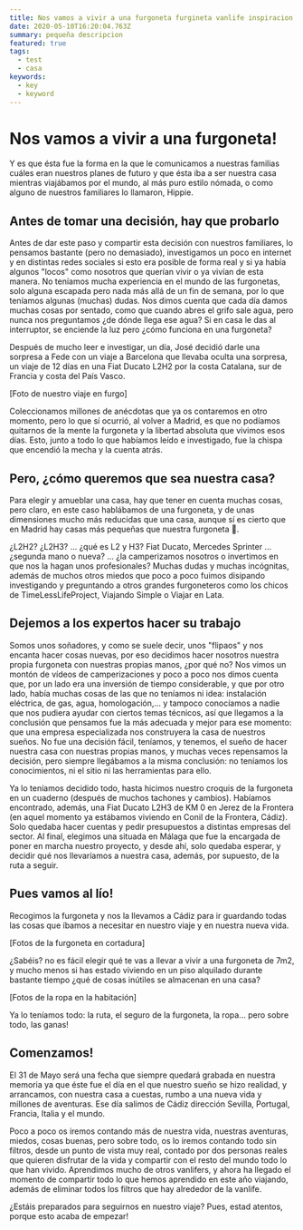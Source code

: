 ```yaml
---
title: Nos vamos a vivir a una furgoneta furgineta vanlife inspiracion comenzamos aventuras
date: 2020-05-10T16:20:04.763Z
summary: pequeña descripcion
featured: true
tags:
  - test
  - casa
keywords:
  - key
  - keyword
---
```


# Nos vamos a vivir a una furgoneta!

Y es que ésta fue la forma en la que le comunicamos a nuestras familias cuáles eran nuestros planes de futuro y que ésta iba a ser nuestra casa mientras viajábamos por el mundo, al más puro estilo nómada, o como alguno de nuestros familiares lo llamaron, Hippie.

## Antes de tomar una decisión, hay que probarlo

Antes de dar este paso y compartir esta decisión con nuestros familiares, lo pensamos bastante (pero no demasiado), investigamos un poco en internet y en distintas redes sociales si esto era posible de forma real y si ya había algunos "locos" como nosotros que querían vivir o ya vivían de esta manera. No teníamos mucha experiencia en el mundo de las furgonetas, solo alguna escapada pero nada más allá de un fin de semana, por lo que teníamos algunas (muchas) dudas. Nos dimos cuenta que cada día damos muchas cosas por sentado, como que cuando abres el grifo sale agua, pero nunca nos preguntamos ¿de dónde llega ese agua? Si en casa le das al interruptor, se enciende la luz pero ¿cómo funciona en una furgoneta?

Después de mucho leer e investigar, un día, José decidió darle una sorpresa a Fede con un viaje a Barcelona que llevaba oculta una sorpresa, un viaje de 12 días en una Fiat Ducato L2H2 por la costa Catalana, sur de Francia y costa del País Vasco.

[Foto de nuestro viaje en furgo]

Coleccionamos millones de anécdotas que ya os contaremos en otro momento, pero lo que sí ocurrió, al volver a Madrid, es que no podíamos quitarnos de la mente la furgoneta y la libertad absoluta que vivimos esos días. Esto, junto a todo lo que habíamos leído e investigado, fue la chispa que encendió la mecha y la cuenta atrás.

## Pero, ¿cómo queremos que sea nuestra casa?

Para elegir y amueblar una casa, hay que tener en cuenta muchas cosas, pero claro, en este caso hablábamos de una furgoneta, y de unas dimensiones mucho más reducidas que una casa, aunque sí es cierto que en Madrid hay casas más pequeñas que nuestra furgoneta 👅.

¿L2H2? ¿L2H3? ... ¿qué es L2 y H3? Fiat Ducato, Mercedes Sprinter ... ¿segunda mano o nueva? ... ¿la camperizamos nosotros o invertimos en que nos la hagan unos profesionales? Muchas dudas y muchas incógnitas, además de muchos otros miedos que poco a poco fuimos disipando investigando y preguntando a otros grandes furgoneteros como los chicos de TimeLessLifeProject, Viajando Simple o Viajar en Lata.

## Dejemos a los expertos hacer su trabajo

Somos unos soñadores, y como se suele decir, unos "flipaos" y nos encanta hacer cosas nuevas, por eso decidimos hacer nosotros nuestra propia furgoneta con nuestras propias manos, ¿por qué no? Nos vimos un montón de vídeos de camperizaciones y poco a poco nos dimos cuenta que, por un lado era una inversión de tiempo considerable, y que por otro lado, había muchas cosas de las que no teníamos ni idea: instalación eléctrica, de gas, agua, homologación,... y tampoco conocíamos a nadie que nos pudiera ayudar con ciertos temas técnicos, así que llegamos a la conclusión que pensamos fue la más adecuada y mejor para ese momento: que una empresa especializada nos construyera la casa de nuestros sueños. No fue una decisión fácil, teníamos, y tenemos, el sueño de hacer nuestra casa con nuestras propias manos, y muchas veces repensamos la decisión, pero siempre llegábamos a la misma conclusión: no teníamos los conocimientos, ni el sitio ni las herramientas para ello.

Ya lo teníamos decidido todo, hasta hicimos nuestro croquis de la furgoneta en un cuaderno (después de muchos tachones y cambios). Habíamos encontrado, además, una Fiat Ducato L2H3 de KM 0 en Jerez de la Frontera (en aquel momento ya estábamos viviendo en Conil de la Frontera, Cádiz). Solo quedaba hacer cuentas y pedir presupuestos a distintas empresas del sector. Al final, elegimos una situada en Málaga que fue la encargada de poner en marcha nuestro proyecto, y desde ahí, solo quedaba esperar, y decidir qué nos llevaríamos a nuestra casa, además, por supuesto, de la ruta a seguir.

## Pues vamos al lío!

Recogimos la furgoneta y nos la llevamos a Cádiz para ir guardando todas las cosas que íbamos a necesitar en nuestro viaje y en nuestra nueva vida.

[Fotos de la furgoneta en cortadura]

¿Sabéis? no es fácil elegir qué te vas a llevar a vivir a una furgoneta de 7m2, y mucho menos si has estado viviendo en un piso alquilado durante bastante tiempo ¿qué de cosas inútiles se almacenan en una casa?

[Fotos de la ropa en la habitación]

Ya lo teníamos todo: la ruta, el seguro de la furgoneta, la ropa... pero sobre todo, las ganas!

## Comenzamos!

El 31 de Mayo será una fecha que siempre quedará grabada en nuestra memoria ya que éste fue el día en el que nuestro sueño se hizo realidad, y arrancamos, con nuestra casa a cuestas, rumbo a una nueva vida y millones de aventuras. Ese día salimos de Cádiz dirección Sevilla, Portugal, Francia, Italia y el mundo.

Poco a poco os iremos contando más de nuestra vida, nuestras aventuras, miedos, cosas buenas, pero sobre todo, os lo iremos contando todo sin filtros, desde un punto de vista muy real, contado por dos personas reales que quieren disfrutar de la vida y compartir con el resto del mundo todo lo que han vivido. Aprendimos mucho de otros vanlifers, y ahora ha llegado el momento de compartir todo lo que hemos aprendido en este año viajando, además de eliminar todos los filtros que hay alrededor de la vanlife.

¿Estáis preparados para seguirnos en nuestro viaje? Pues, estad atentos, porque esto acaba de empezar!
